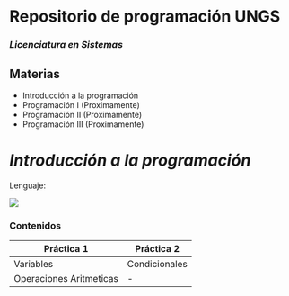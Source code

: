 # **Repositorio de programación UNGS**
### _Licenciatura en Sistemas_
## Materias

- Introducción a la programación
- Programación I (Proximamente)
- Programación II (Proximamente)
- Programación III (Proximamente)

# _Introducción a la programación_

Lenguaje:

![](https://img.shields.io/badge/Python-3776AB?style=for-the-badge&logo=python&logoColor=white)

### Contenidos

| Práctica 1 | Práctica 2 |
| ---------- | ---------- |
| Variables | Condicionales |
| Operaciones Aritmeticas | - |
